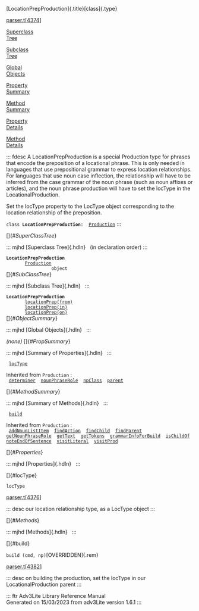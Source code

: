 [LocationPrepProduction]{.title}[class]{.type}

[parser.t](../file/parser.t.html)\[[4374](../source/parser.t.html#4374)\]

[Superclass\
Tree](#_SuperClassTree_)

[Subclass\
Tree](#_SubClassTree_)

[Global\
Objects](#_ObjectSummary_)

[Property\
Summary](#_PropSummary_)

[Method\
Summary](#_MethodSummary_)

[Property\
Details](#_Properties_)

[Method\
Details](#_Methods_)

::: fdesc
A LocationPrepProduction is a special Production type for phrases that
encode the preposition of a locational phrase. This is only needed in
languages that use prepositional grammar to express location
relationships. For languages that use noun case inflection, the
relationship will have to be inferred from the case grammar of the noun
phrase (such as noun affixes or articles), and the noun phrase
production will have to set the locType in the LocationalProduction.

Set the locType property to the LocType object corresponding to the
location relationship of the preposition.

`class `**`LocationPrepProduction`**` :   `[`Production`](../object/Production.html)
:::

[]{#_SuperClassTree_}

::: mjhd
[Superclass Tree]{.hdln}   (in declaration order)
:::

**`LocationPrepProduction`**\
`         `[`Production`](../object/Production.html)\
`                 object`\
[]{#_SubClassTree_}

::: mjhd
[Subclass Tree]{.hdln}  
:::

**`LocationPrepProduction`**\
`         `[`locationPrep(from)`](../object/locationPrep(from).html)\
`         `[`locationPrep(in)`](../object/locationPrep(in).html)\
`         `[`locationPrep(on)`](../object/locationPrep(on).html)\
[]{#_ObjectSummary_}

::: mjhd
[Global Objects]{.hdln}  
:::

*(none)* []{#_PropSummary_}

::: mjhd
[Summary of Properties]{.hdln}  
:::

` `[`locType`](#locType)`  `

Inherited from `Production` :\
` `[`determiner`](../object/Production.html#determiner)`  `[`nounPhraseRole`](../object/Production.html#nounPhraseRole)`  `[`npClass`](../object/Production.html#npClass)`  `[`parent`](../object/Production.html#parent)`  `

[]{#_MethodSummary_}

::: mjhd
[Summary of Methods]{.hdln}  
:::

` `[`build`](#build)`  `

Inherited from `Production` :\
` `[`addNounListItem`](../object/Production.html#addNounListItem)`  `[`findAction`](../object/Production.html#findAction)`  `[`findChild`](../object/Production.html#findChild)`  `[`findParent`](../object/Production.html#findParent)`  `[`getNounPhraseRole`](../object/Production.html#getNounPhraseRole)`  `[`getText`](../object/Production.html#getText)`  `[`getTokens`](../object/Production.html#getTokens)`  `[`grammarInfoForBuild`](../object/Production.html#grammarInfoForBuild)`  `[`isChildOf`](../object/Production.html#isChildOf)`  `[`noteEndOfSentence`](../object/Production.html#noteEndOfSentence)`  `[`visitLiteral`](../object/Production.html#visitLiteral)`  `[`visitProd`](../object/Production.html#visitProd)`  `

[]{#_Properties_}

::: mjhd
[Properties]{.hdln}  
:::

[]{#locType}

`locType`

[parser.t](../file/parser.t.html)\[[4376](../source/parser.t.html#4376)\]

::: desc
our location relationship type, as a LocType object
:::

[]{#_Methods_}

::: mjhd
[Methods]{.hdln}  
:::

[]{#build}

`build (cmd, np)`[OVERRIDDEN]{.rem}

[parser.t](../file/parser.t.html)\[[4382](../source/parser.t.html#4382)\]

::: desc
on building the production, set the locType in our LocationalProduction
parent
:::

::: ftr
Adv3Lite Library Reference Manual\
Generated on 15/03/2023 from adv3Lite version 1.6.1
:::
